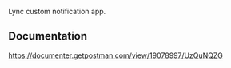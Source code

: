 Lync custom notification app.

## Documentation
https://documenter.getpostman.com/view/19078997/UzQuNQZG